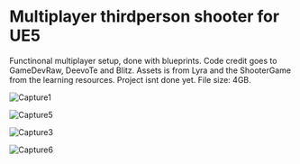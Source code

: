 # Multiplayer thirdperson shooter for UE5
 
Functinonal multiplayer setup, done with blueprints. Code credit goes to GameDevRaw, DeevoTe and Blitz.
Assets is from Lyra and the ShooterGame from the learning resources. Project isnt done yet. File size: 4GB. 


![Capture1](https://user-images.githubusercontent.com/2607194/205505737-a46a04a0-2f44-4088-9b43-26571b066ee3.JPG)

![Capture5](https://user-images.githubusercontent.com/2607194/205507884-77e34127-39eb-4572-b877-912a9b15f361.JPG)

![Capture3](https://user-images.githubusercontent.com/2607194/205507890-0fe7932c-3440-4356-b22b-2214e25ce064.JPG)

![Capture6](https://user-images.githubusercontent.com/2607194/205507957-de3d288e-fb60-4d68-b156-324d0d095dcc.JPG)
